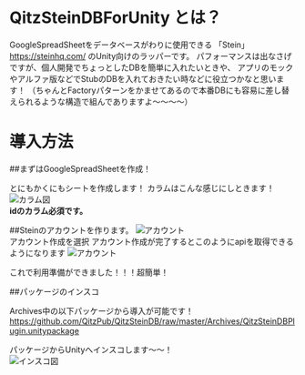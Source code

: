 # QitzSteinDBForUnity とは？

GoogleSpreadSheetをデータベースがわりに使用できる
「Stein」
https://steinhq.com/
のUnity向けのラッパーです。
パフォーマンスは出なさげですが、個人開発でちょっとしたDBを簡単に入れたいときや、
アプリのモックやアルファ版などでStubのDBを入れておきたい時などに役立つかなと思います！
（ちゃんとFactoryパターンをかませてあるので本番DBにも容易に差し替えられるような構造で組んでありますよ〜〜〜〜）

# 導入方法

##まずはGoogleSpreadSheetを作成！

とにもかくにもシートを作成します！
カラムはこんな感じにしときます！
![カラム図](https://i.gyazo.com/69a7bcb0cb98c605b296db81fa24b72e.png "カラム")<br>
**idのカラム必須です。**

##Steinのアカウントを作ります。
![アカウント](https://i.gyazo.com/e4d6a95b15cc31b1abb7d39616684b48.png "アカウント")<br>
アカウント作成を選択
アカウント作成が完了するとこのようにapiを取得できるようになります
![アカウント](https://i.gyazo.com/e714f41414e63fa55bbb0df893e99a5f.png "アカウント")<br>

これで利用準備ができました！！！超簡単！

##パッケージのインスコ

Archives中の以下パッケージから導入が可能です！
https://github.com/QitzPub/QitzSteinDB/raw/master/Archives/QitzSteinDBPlugin.unitypackage

パッケージからUnityへインスコします〜〜！<br>
![インスコ図](https://i.gyazo.com/33c9b746a8ee226278a1b6d4a43cffce.png "インスコ")<br>



